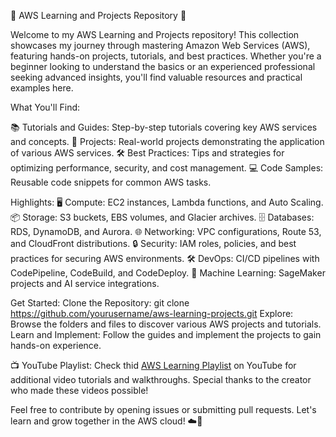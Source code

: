 🌟 AWS Learning and Projects Repository 🌟

Welcome to my AWS Learning and Projects repository! This collection showcases my journey through mastering Amazon Web Services (AWS), featuring hands-on projects, tutorials, and best practices. Whether you're a beginner looking to understand the basics or an experienced professional seeking advanced insights, you'll find valuable resources and practical examples here.

What You'll Find:

📚 Tutorials and Guides: Step-by-step tutorials covering key AWS services and concepts.
🚀 Projects: Real-world projects demonstrating the application of various AWS services.
🛠️ Best Practices: Tips and strategies for optimizing performance, security, and cost management.
💻 Code Samples: Reusable code snippets for common AWS tasks.

Highlights:
🖥️ Compute: EC2 instances, Lambda functions, and Auto Scaling.
📦 Storage: S3 buckets, EBS volumes, and Glacier archives.
🗄️ Databases: RDS, DynamoDB, and Aurora.
🌐 Networking: VPC configurations, Route 53, and CloudFront distributions.
🔒 Security: IAM roles, policies, and best practices for securing AWS environments.
🛠️ DevOps: CI/CD pipelines with CodePipeline, CodeBuild, and CodeDeploy.
🤖 Machine Learning: SageMaker projects and AI service integrations.

Get Started:
Clone the Repository: git clone https://github.com/yourusername/aws-learning-projects.git
Explore: Browse the folders and files to discover various AWS projects and tutorials.
Learn and Implement: Follow the guides and implement the projects to gain hands-on experience.

📺 YouTube Playlist:
Check thid [AWS Learning Playlist](https://www.youtube.com/playlist?list=PLdpzxOOAlwvLNOxX0RfndiYSt1Le9azze) on YouTube for additional video tutorials and walkthroughs. Special thanks to the creator who made these videos possible!

Feel free to contribute by opening issues or submitting pull requests. Let's learn and grow together in the AWS cloud! ☁️🚀
